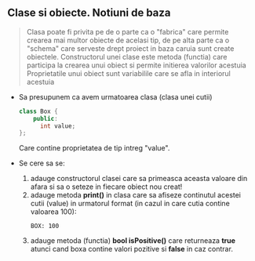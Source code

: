 ## Clase si obiecte. Notiuni de baza

> Clasa poate fi privita pe de o parte ca o "fabrica" care permite crearea mai multor obiecte de acelasi tip, de pe alta parte ca o "schema" care serveste drept proiect in baza caruia sunt create obiectele.
> Constructorul unei clase este metoda (functia) care participa la crearea unui obiect si permite initierea valorilor acestuia
> Proprietatile unui obiect sunt variabilile care se afla in interiorul acestuia

* Sa presupunem ca avem urmatoarea clasa (clasa unei cutii)
  ```cpp
  class Box {
      public:
        int value;
  };
  ``` 

  Care contine proprietatea de tip intreg "value".

* Se cere sa se:
  1. adauge constructorul clasei care sa primeasca aceasta valoare din afara si sa o seteze in fiecare obiect nou creat!
  2. adauge metoda **print()** in clasa care sa afiseze continutul acestei cutii (value) in urmatorul format (in cazul in care cutia contine valoarea 100):
     ```
     BOX: 100
     ```    
  3. adauge metoda (functia) **bool isPositive()** care returneaza **true** atunci cand boxa contine valori pozitive si **false** in caz contrar.


